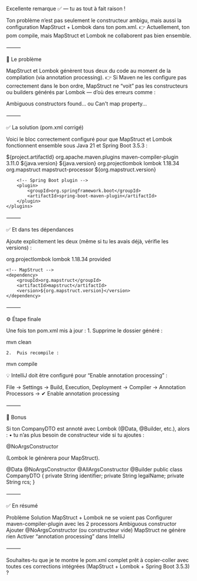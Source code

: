 Excellente remarque ✅ — tu as tout à fait raison !

Ton problème n’est pas seulement le constructeur ambigu, mais aussi la configuration MapStruct + Lombok dans ton pom.xml.
👉 Actuellement, ton pom compile, mais MapStruct et Lombok ne collaborent pas bien ensemble.

⸻

🧩 Le problème

MapStruct et Lombok génèrent tous deux du code au moment de la compilation (via annotation processing).
👉 Si Maven ne les configure pas correctement dans le bon ordre, MapStruct ne “voit” pas les constructeurs ou builders générés par Lombok — d’où des erreurs comme :

Ambiguous constructors found...
ou
Can't map property...


⸻

✅ La solution (pom.xml corrigé)

Voici le bloc correctement configuré pour que MapStruct et Lombok fonctionnent ensemble sous Java 21 et Spring Boot 3.5.3 :

<build>
    <finalName>${project.artifactId}</finalName>
    <plugins>
        <!-- ✅ Plugin de compilation Java avec support MapStruct + Lombok -->
        <plugin>
            <groupId>org.apache.maven.plugins</groupId>
            <artifactId>maven-compiler-plugin</artifactId>
            <version>3.11.0</version>
            <configuration>
                <source>${java.version}</source>
                <target>${java.version}</target>
                <annotationProcessorPaths>
                    <!-- Lombok -->
                    <path>
                        <groupId>org.projectlombok</groupId>
                        <artifactId>lombok</artifactId>
                        <version>1.18.34</version>
                    </path>
                    <!-- MapStruct -->
                    <path>
                        <groupId>org.mapstruct</groupId>
                        <artifactId>mapstruct-processor</artifactId>
                        <version>${org.mapstruct.version}</version>
                    </path>
                </annotationProcessorPaths>
            </configuration>
        </plugin>

        <!-- Spring Boot plugin -->
        <plugin>
            <groupId>org.springframework.boot</groupId>
            <artifactId>spring-boot-maven-plugin</artifactId>
        </plugin>
    </plugins>
</build>


⸻

✅ Et dans tes dépendances

Ajoute explicitement les deux (même si tu les avais déjà, vérifie les versions) :

<dependencies>
    <!-- Lombok -->
    <dependency>
        <groupId>org.projectlombok</groupId>
        <artifactId>lombok</artifactId>
        <version>1.18.34</version>
        <scope>provided</scope>
    </dependency>

    <!-- MapStruct -->
    <dependency>
        <groupId>org.mapstruct</groupId>
        <artifactId>mapstruct</artifactId>
        <version>${org.mapstruct.version}</version>
    </dependency>
</dependencies>


⸻

⚙️ Étape finale

Une fois ton pom.xml mis à jour :
	1.	Supprime le dossier généré :

mvn clean


	2.	Puis recompile :

mvn compile



💡 IntelliJ doit être configuré pour “Enable annotation processing” :

File → Settings → Build, Execution, Deployment → Compiler → Annotation Processors → ✔ Enable annotation processing

⸻

🧠 Bonus

Si ton CompanyDTO est annoté avec Lombok (@Data, @Builder, etc.), alors :
	•	tu n’as plus besoin de constructeur vide si tu ajoutes :

@NoArgsConstructor

(Lombok le génèrera pour MapStruct).

@Data
@NoArgsConstructor
@AllArgsConstructor
@Builder
public class CompanyDTO {
    private String identifier;
    private String legalName;
    private String rcs;
}


⸻

✅ En résumé

Problème	Solution
MapStruct + Lombok ne se voient pas	Configurer maven-compiler-plugin avec les 2 processors
Ambiguous constructor	Ajouter @NoArgsConstructor (ou constructeur vide)
MapStruct ne génère rien	Activer “annotation processing” dans IntelliJ


⸻

Souhaites-tu que je te montre le pom.xml complet prêt à copier-coller avec toutes ces corrections intégrées (MapStruct + Lombok + Spring Boot 3.5.3) ?